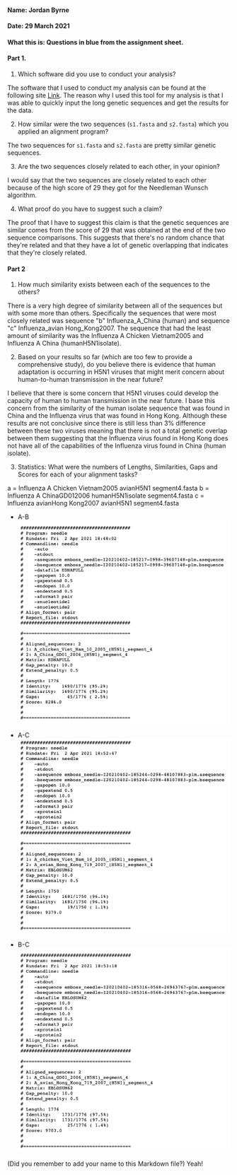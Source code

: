 #### Name: Jordan Byrne
#### Date: 29 March 2021
#### What this is: Questions in blue from the assignment sheet.

#### Part 1.


 1. Which software did you use to conduct your analysis?

The software that I used to conduct my analysis can be found at the following site [Link](http://rna.informatik.uni-freiburg.de/Teaching/index.jsp?toolName=Needleman-Wunsch). The reason why I used this tool for my analysis is that I was able to quickly input the long genetic sequences and get the results for the data.

 2. How similar were the two sequences (`s1.fasta` and `s2.fasta`) which you applied an alignment program?

The two sequences for `s1.fasta` and `s2.fasta` are pretty similar genetic sequences.


 3. Are the two sequences closely related to each other, in your opinion?

I would say that the two sequences are closely related to each other because of the high score of 29 they got for the Needleman Wunsch algorithm. 

 4. What proof do you have to suggest such a claim?

The proof that I have to suggest this claim is that the genetic sequences are similar comes from the score of 29 that was obtained at the end of the two sequence comparisons. This suggests that there's no random chance that they're related and that they have a lot of genetic overlapping that indicates that they're closely related.




#### Part 2
 1. How much similarity exists between each of the sequences to the others?

 There is a very high degree of similarity between all of the sequences but with some more than others. Specifically the sequences that were most closely related was sequence "b" Influenza_A_China (human) and sequence "c" Influenza_avian Hong_Kong2007. The sequence that had the least amount of similarity was the Influenza A Chicken Vietnam2005 and Influenza A China (humanH5N1isolate).


 2. Based on your results so far (which are too few to provide a comprehensive study), do you believe there is evidence that human adaptation is occurring in H5N1 viruses that might merit concern about human-to-human transmission in the near future?


 I believe that there is some concern that H5N1 viruses could develop the capacity of human to human transmission in the near future. I base this concern from the similarity of the human isolate sequence that was found in China and the Influenza virus that was found in Hong Kong. Although these results are not conclusive since there is still less than 3% difference between these two viruses meaning that there is not a total genetic overlap between them suggesting that the Influenza virus found in Hong Kong does not have all of the capabilities of the Influenza virus found in China (human isolate).


 3. Statistics: What were the numbers of Lengths, Similarities, Gaps and Scores for each of your alignment tasks?

 a = Influenza A Chicken Vietnam2005 avianH5N1 segment4.fasta
 b = Influenza A ChinaGD012006 humanH5N1isolate segment4.fasta
 c = Influenza avianHong Kong2007 avianH5N1 segment4.fasta

 * A-B
 ![A-B](images/needle-a-b.png)

 * A-C
 ![A-C](images/needle-a-c.png)

 * B-C
 ![B-C](images/needle-b-c.png)

(Did you remember to add your name to this Markdown file?) Yeah!
